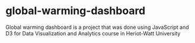 # global-warming-dashboard
Global warming dashboard is a project that was done using JavaScript and D3 for Data Visualization and Analytics course in Heriot-Watt University
